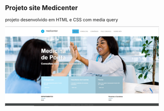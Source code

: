 ## Projeto site Medicenter 

projeto desenvolvido em HTML e CSS com media query

<img src="images/Capturar.PNG" alt="print">
